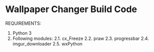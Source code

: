 # Wallpaper Changer Build Code
REQUIREMENTS:
1. Python 3
2. Following modules:
2.1. cx_Freeze
2.2. praw
2.3. progressbar
2.4. imgur_downloader
2.5. wxPython
